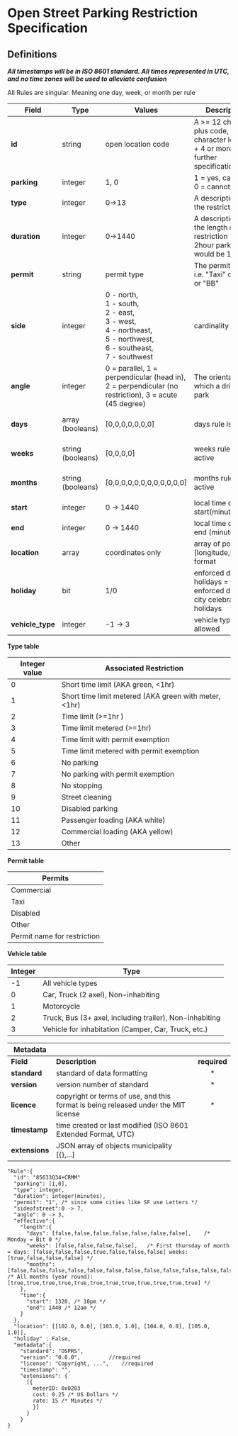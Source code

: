 # Open Street Parking Restriction Specification

## Definitions

**_All timestamps will be in ISO 8601 standard.
All times represented in UTC, and no time zones will be used to alleviate confusion_**

All Rules are singular. Meaning one day, week, or month per rule

| Field            | Type              | Values                                                                                                                           | Description                                                                         | Properties                                                                                                       |
| ---------------- | ----------------- | -------------------------------------------------------------------------------------------------------------------------------- | ----------------------------------------------------------------------------------- | ---------------------------------------------------------------------------------------------------------------- |
| **id**           | string            | open location code                                                                                                               | A >= 12 character plus code, 8 character location + 4 or more further specification | http://openlocationcode.com/<br>https://github.com/google/open-location-code implementations(Apache-2.0 License) |
| **parking**      | integer           | 1, 0                                                                                                                             | 1 = yes, can park <br> 0 = cannot park                                              |
| **type**         | integer           | 0->13                                                                                                                            | A description of the restriction type                                               | see type table below                                                                                             |
| **duration**     | integer           | 0->1440                                                                                                                          | A description of the length of the restriction (i.e. 2hour parking would be 120)    | integer number of minutes allowed to park                                                                        |
| **permit**       | string            | permit type                                                                                                                      | The permit type i.e. "Taxi" or "113" or "BB"                                        | see table below                                                                                                  |
| **side**         | integer           | 0 - north,<br> 1 - south,<br> 2 - east,<br> 3 - west,<br> 4 - northeast,<br> 5 - northwest,<br> 6 - southeast,<br> 7 - southwest | cardinality                                                                         |
| **angle**        | integer           | 0 = parallel, 1 = perpendicular (head in), 2 = perpendicular (no restriction), 3 = acute (45 degree)                             | The orientation at which a driver may park                                          |
| **days**         | array (booleans)  | [0,0,0,0,0,0,0]                                                                                                                  | days rule is active                                                                 | 0 = not active, 1 = active, First integer is Monday (starting on left)                                           |
| **weeks**        | string (booleans) | [0,0,0,0]                                                                                                                        | weeks rule is active                                                                | 0 = not active, 1 = active, First integer is first week (starting on left)                                       |
| **months**       | string (booleans) | [0,0,0,0,0,0,0,0,0,0,0,0]                                                                                                        | months rule is active                                                               | 0=not active, 1 = active, First integer is January (starting on left)                                            |
| **start**        | integer           | 0 -> 1440                                                                                                                        | local time of rule start(minutes)                                                   |
| **end**          | integer           | 0 -> 1440                                                                                                                        | local time of rule end (minutes)                                                    |
| **location**     | array             | coordinates only                                                                                                                 | array of points in [longitude,latitude] format                                      | [[102.0, 0.0], [103.0, 1.0], [104.0, 0.0], [105.0, 1.0]]                                                         |
| **holiday**      | bit               | 1/0                                                                                                                              | enforced during holidays = 1, not enforced during city celebrated holidays          | True or False                                                                                                    |
| **vehicle_type** | integer           | -1 -> 3                                                                                                                           | vehicle type allowed                                                                | From vehicle type table below, -1 meaning all vehicles                                                           |

**Type table**

| Integer value | Associated Restriction                                |
| ------------- | ----------------------------------------------------- |
| 0             | Short time limit (AKA green, <1hr)                    |
| 1             | Short time limit metered (AKA green with meter, <1hr) |
| 2             | Time limit (>=1hr )                                   |
| 3             | Time limit metered (>=1hr)                            |
| 4             | Time limit with permit exemption                      |
| 5             | Time limit metered with permit exemption              |
| 6             | No parking                                            |
| 7             | No parking with permit exemption                      |
| 8             | No stopping                                           |
| 9             | Street cleaning                                       |
| 10            | Disabled parking                                      |
| 11            | Passenger loading (AKA white)                         |
| 12            | Commercial loading (AKA yellow)                       |
| 13            | Other                                                 |

**Permit table**

| Permits                     |
| --------------------------- |
| Commercial                  |
| Taxi                        |
| Disabled                    |
| Other                       |
| Permit name for restriction |

**Vehicle table**

| Integer | Type                                                    |
| ------- | ------------------------------------------------------- |
| -1      | All vehicle types                                       |
| 0       | Car, Truck (2 axel), Non-inhabiting                     |
| 1       | Motorcycle                                              |
| 2       | Truck, Bus (3+ axel, including trailer), Non-inhabiting |
| 3       | Vehicle for inhabitation (Camper, Car, Truck, etc.)     |

| Metadata       |                                                                                    |              |
| -------------- | ---------------------------------------------------------------------------------- | :----------: |
| **Field**      | **Description**                                                                    | **required** |
| **standard**   | standard of data formatting                                                        |      \*      |
| **version**    | version number of standard                                                         |      \*      |
| **licence**    | copyright or terms of use, and this format is being released under the MIT license |      \*      |
| **timestamp**  | time created or last modified (ISO 8601 Extended Format, UTC)                      |
| **extensions** | JSON array of objects municipality [{},...]                                        |

```
"Rule":{
  "id": "85633Q34+CRMM"
  "parking": [1,0],
  "type": integer,
  "duration": integer(minutes),
  "permit": "1", /* since some cities like SF use Letters */
  "sideofstreet":0 -> 7,
  "angle": 0 -> 3,
  "effective":{
    "length":{
      "days": [false,false,false,false,false,false,false],    /* Monday = Bit 0 */
      "weeks": [false,false,false,false],   /* First thursday of month = days: [false,false,false,true,false,false,false] weeks: [true,false,false,false] */
      "months": [false,false,false,false,false,false,false,false,false,false,false,false]  /* All months (year round): [true,true,true,true,true,true,true,true,true,true,true,true] */
    },
    "time":{
      "start": 1320, /* 10pm */
      "end": 1440 /* 12am */
    }
  },
  "location": [[102.0, 0.0], [103.0, 1.0], [104.0, 0.0], [105.0, 1.0]],
  "holiday" : False,
  "metadata":{
    "standard": "OSPRS",
    "version": "0.0.0", 		//required
    "license": "Copyright, ...",	//required
    "timestamp": "",
    "extensions": {
      [{
        meterID: 0x0203
        cost: 0.25 /* US Dollars */
        rate: 15 /* Minutes */
        }]
      }
    }
}
```
